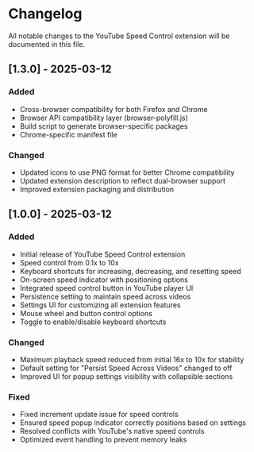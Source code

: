 # Changelog

All notable changes to the YouTube Speed Control extension will be documented in this file.

## [1.3.0] - 2025-03-12

### Added
- Cross-browser compatibility for both Firefox and Chrome
- Browser API compatibility layer (browser-polyfill.js)
- Build script to generate browser-specific packages
- Chrome-specific manifest file

### Changed
- Updated icons to use PNG format for better Chrome compatibility
- Updated extension description to reflect dual-browser support
- Improved extension packaging and distribution

## [1.0.0] - 2025-03-12

### Added
- Initial release of YouTube Speed Control extension
- Speed control from 0.1x to 10x
- Keyboard shortcuts for increasing, decreasing, and resetting speed
- On-screen speed indicator with positioning options
- Integrated speed control button in YouTube player UI
- Persistence setting to maintain speed across videos
- Settings UI for customizing all extension features
- Mouse wheel and button control options
- Toggle to enable/disable keyboard shortcuts

### Changed
- Maximum playback speed reduced from initial 16x to 10x for stability
- Default setting for "Persist Speed Across Videos" changed to off
- Improved UI for popup settings visibility with collapsible sections

### Fixed
- Fixed increment update issue for speed controls
- Ensured speed popup indicator correctly positions based on settings
- Resolved conflicts with YouTube's native speed controls
- Optimized event handling to prevent memory leaks